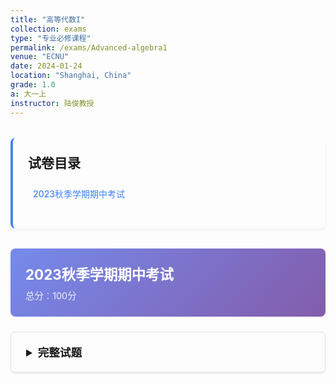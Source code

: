 ```yaml
---
title: "高等代数I"
collection: exams
type: "专业必修课程"
permalink: /exams/Advanced-algebra1
venue: "ECNU"
date: 2024-01-24
location: "Shanghai, China"
grade: 1.0
a: 大一上
instructor: 陆俊教授
---
```


<div class="exam-toc">
  <h2>试卷目录</h2>
  <ul>
    <li><a href="#2023-fall-midterm">2023秋季学期期中考试</a></li>
  </ul>
</div>

<style>
.exam-toc {
  background: transparent;
  padding: 1.5rem;
  border-radius: 8px;
  margin: 2rem 0;
  border-left: 4px solid #4285f4;
  box-shadow: 0 2px 4px rgba(0,0,0,0.05);
}

.exam-toc h2 {
  margin-top: 0;
  color: inherit;
}

.exam-toc ul {
  list-style: none;
  padding-left: 0;
}

.exam-toc li {
  margin: 0.8rem 0;
  padding: 0.5rem;
  border-radius: 4px;
  transition: background 0.3s;
}

.exam-toc li:hover {
  background: rgba(0, 0, 0, 0.05);
}

.exam-toc a {
  text-decoration: none;
  color: #4285f4;
  font-weight: 500;
  display: block;
}

.exam-header {
  background: linear-gradient(135deg, rgba(102, 126, 234, 0.9) 0%, rgba(118, 75, 162, 0.9) 100%);
  color: white;
  padding: 1.5rem;
  border-radius: 8px;
  margin: 1.5rem 0;
}

.exam-header h3 {
  margin: 0;
  font-size: 1.4rem;
}

.exam-meta {
  opacity: 0.9;
  font-size: 0.9rem;
  margin-top: 0.5rem;
}

details {
  background: transparent;
  border: 1px solid rgba(0, 0, 0, 0.1);
  border-radius: 8px;
  margin: 1.5rem 0;
  box-shadow: 0 2px 4px rgba(0,0,0,0.05);
  transition: box-shadow 0.3s;
}

details:hover {
  box-shadow: 0 4px 8px rgba(0,0,0,0.1);
}

summary {
  background: transparent;
  padding: 1.2rem 1.5rem;
  cursor: pointer;
  font-weight: 600;
  color: inherit;
  border-radius: 8px 8px 0 0;
  font-size: 1.1rem;
  border-bottom: 1px solid rgba(0, 0, 0, 0.05);
}

details[open] summary {
  border-bottom: 1px solid rgba(0, 0, 0, 0.1);
}

.exam-content {
  padding: 1.5rem;
}

.question {
  margin: 1.5rem 0;
  padding: 1rem;
  background: transparent;
  border-radius: 6px;
  border-left: 3px solid #4285f4;
  box-shadow: 0 1px 3px rgba(0,0,0,0.05);
}

.question-title {
  font-weight: 600;
  color: inherit;
  margin-bottom: 0.8rem;
  display: flex;
  justify-content: space-between;
  align-items: center;
}

.points {
  background: #4285f4;
  color: white;
  padding: 0.2rem 0.6rem;
  border-radius: 20px;
  font-size: 0.8rem;
  font-weight: 500;
}

.math-content {
  line-height: 1.6;
  font-size: 1rem;
}

.math-content p {
  margin: 0.8rem 0;
}

.proof {
  background: rgba(255, 243, 224, 0.5);
  border: 1px solid rgba(255, 183, 77, 0.5);
  border-radius: 6px;
  padding: 1rem;
  margin: 1rem 0;
}

.proof-title {
  font-weight: 600;
  color: #e65100;
  margin-bottom: 0.5rem;
}

.optional {
  background: rgba(232, 245, 232, 0.5);
  border: 1px solid rgba(76, 175, 80, 0.5);
  border-radius: 6px;
  padding: 1rem;
  margin: 1rem 0;
}

.optional-title {
  font-weight: 600;
  color: #2e7d32;
  margin-bottom: 0.5rem;
}

@media (max-width: 768px) {
  .exam-content {
    padding: 1rem;
  }
  
  summary {
    padding: 1rem;
  }
  
  .question {
    padding: 0.8rem;
  }
}
</style>

<div id="2023-fall-midterm" class="exam-header">
  <h3>2023秋季学期期中考试</h3>
  <div class="exam-meta">总分：100分</div>
</div>

<details markdown="1">
  <summary>完整试题</summary>
  <div class="exam-content">
    <div class="math-content">
      <p>以下如无特别声明，\(K\)均表数域，\(\mathbb{Q}(\mathbb{R},\mathbb{C})\)表有理数（实数、复数）域，\(f,g\)表\(K[x]\)中的多项式</p>
    </div>
    <div class="question">
      <div class="question-title">
        <span>第1题 </span>
        <span class="points">10分</span>
      </div>
      <div class="math-content">
        <p>考虑置换\[\sigma=\left (\begin{matrix}1&2&3&4&5&6&7&8\\4&8&3&1&6&8&5&2\end{matrix}\right ),\quad \tau=\left(\begin{matrix}1&2&3&4&5&6&7&8\\3&7&1&8&6&4&2&5\end{matrix}\right).\]</p>
        <p>求乘积\(\tau^{-1}\sigma^{-1}\tau\sigma\).</p>
      </div>
    </div>
    <div class="question">
      <div class="question-title">
        <span>第2题 </span>
        <span class="points">10分</span>
      </div>
      <div class="math-content">
        <p>考虑\(n\)元对称多项式\[f(x_1,x_2,\cdots,x_n)=\sum_{1\le i<j\le n}(x_i+x_j)^3.\]</p>
        <p>将\(f\)写为初等对称多项式\(\mathrm{e}_1,\mathrm{e}_2,\cdots,\mathrm{e}_n\)的表达式.</p>
      </div>
    </div>
    <div class="question">
      <div class="question-title">
        <span>第3题 </span>
        <span class="points">20分</span>
      </div>
      <div class="math-content">
        <p>设\[\begin{align}f(x)=&x^5+x^4+2x^3-x^2-x-2,\\g(x)=&x^4+x^2-x-1\end{align}\]</p>
        <p>1. 利用辗转相除法求\(f(x),g(x)\)的最大公因式\((f,g)\)（需写出辗转相除法过程）；</p>
        <p>2. 求次数最小的\(u,v\in \mathbb{Q}[x]\)，满足\(uf+vg=(f,g)\).</p>
      </div>
    </div>
    <div class="question">
      <div class="question-title">
        <span>第4题 </span>
        <span class="points">20分</span>
      </div>
      <div class="math-content">
        <p>求次数最小的多项式\(f(x)\in K[x]\)，满足如下方程组</p>
        <p>\[\begin{cases} f(x)\equiv 2x+4&\pmod{x+1},\\f(x)\equiv 2x^2+2x&\pmod{x^2+1},\\f(x)\equiv 3x^2+1&\pmod{x^3}.\end{cases}\]</p>
      </div>
    </div>
    <div class="question">
      <div class="question-title">
        <span>第5题 </span>
        <span class="points">20分</span>
      </div>
      <div class="math-content">
        <p>设\[f(x)=8x^6+4x^5-14x^4-9x^3+5x^2+5x+1.\]</p>
        <p>1. 求\(f(x)\)的所有有理根，并指出它们的重数；</p>
        <p>2. 求\(f(x)\)在\(x=1\)处的Taylor展开式.</p>
      </div>
    </div>
    <div class="question">
      <div class="question-title">
        <span>第6题 </span>
        <span class="points">10分</span>
      </div>
      <div class="math-content">
        <p>证明：\(f(x)=x^{n-1}+x^{n-2}+\cdots+x+1\)是\(\mathbb{Q}[x]\)中的不可约多项式当且仅当\(n\)是素数.</p>
      </div>
    </div>
    <div class="question">
      <div class="question-title">
        <span>第7题 </span>
        <span class="points">10分</span>
      </div>
      <div class="math-content">
        <p>设\(f(x)\in K[x]\)无重因式，\(n\ge 2\)是给定正整数，证明：\(f(x^n)\)有重因式当且仅当\(x=0\)是\(f(x)\)的单根.</p>
      </div>
    </div>
    <div class="optional">
      <div class="optional-title">
        <span>可选附加题 - Mason定理</span>
        <span class="points">10分</span>
      </div>
      <div class="math-content">
        <p>设\(f(x)\in\mathbb{C}[x]\)，用\(n_0(f)\)表示多项式\(f(x)\)的不同根的个数.</p>
        <p>假设\(g,h\in \mathbb{C}[x]\)满足\(f+g+h=0\)以及\((g,h)=1\)，证明\[\max\{\deg f,\deg g,\deg h\}\le n_0(fgh)-1.\]</p>
      </div>
    </div>
  </div>
</details>

<script>
// 添加一些交互功能
document.addEventListener('DOMContentLoaded', function() {
  // 为所有details元素添加切换动画
  const detailsElements = document.querySelectorAll('details');
  
  detailsElements.forEach(details => {
    details.addEventListener('toggle', function() {
      if (this.open) {
        this.style.transition = 'all 0.3s ease';
      }
    });
  });
  
  // 平滑滚动到锚点
  const links = document.querySelectorAll('a[href^="#"]');
  links.forEach(link => {
    link.addEventListener('click', function(e) {
      e.preventDefault();
      const targetId = this.getAttribute('href');
      const targetElement = document.querySelector(targetId);
      if (targetElement) {
        targetElement.scrollIntoView({
          behavior: 'smooth',
          block: 'start'
        });
      }
    });
  });
});
</script>
